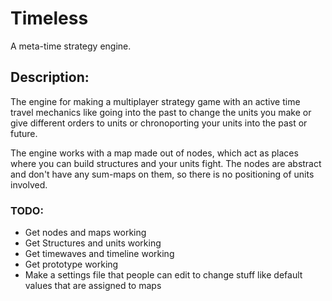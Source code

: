 ﻿# Timeless

A meta-time strategy engine.

## Description:

The engine for making a multiplayer strategy game with an active time travel mechanics like going into the past to change the units you make or give different orders to units or chronoporting your units into the past or future.

The engine works with a map made out of nodes, which act as places where you can build structures and your units fight. The nodes are abstract and don't have any sum-maps on them, so there is no positioning of units involved.

### TODO:
* Get nodes and maps working
* Get Structures and units working
* Get timewaves and timeline working
* Get prototype working
* Make a settings file that people can edit to change stuff like default values that are assigned to maps